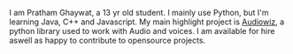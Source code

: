 I am Pratham Ghaywat, a 13 yr old student. I mainly use Python, but I'm learning Java, C++ and Javascript. My main highlight project is <a href="">Audiowiz</a>,
a python library used to work with Audio and voices. I am available for hire aswell as happy to contribute to opensource projects.
